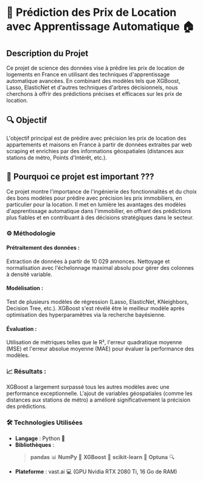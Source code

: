 # 🌟 Prédiction des Prix de Location avec Apprentissage Automatique 🏠

## Description du Projet
Ce projet de science des données vise à prédire les prix de location de logements en France en utilisant des techniques d'apprentissage automatique avancées. En combinant des modèles tels que XGBoost, Lasso, ElasticNet et d'autres techniques d'arbres décisionnels, nous cherchons à offrir des prédictions précises et efficaces sur les prix de location.

## 🔍 Objectif 
L'objectif principal est de prédire avec précision les prix de location des appartements et maisons en France à partir de données extraites par web scraping et enrichies par des informations géospatiales (distances aux stations de métro, Points d'Intérêt, etc.).

## 🚀 Pourquoi ce projet est important ???

Ce projet montre l'importance de l'ingénierie des fonctionnalités et du choix des bons modèles pour prédire avec précision les prix immobiliers, en particulier pour la location. Il met en lumière les avantages des modèles d'apprentissage automatique dans l'immobilier, en offrant des prédictions plus fiables et en contribuant à des décisions stratégiques dans le secteur.

### ⚙️ Méthodologie

#### Prétraitement des données :

Extraction de données à partir de 10 029 annonces.
Nettoyage et normalisation avec l'échelonnage maximal absolu pour gérer des colonnes à densité variable.

#### Modélisation :

Test de plusieurs modèles de régression (Lasso, ElasticNet, KNeighbors, Decision Tree, etc.).
XGBoost s'est révélé être le meilleur modèle après optimisation des hyperparamètres via la recherche bayésienne.

#### Évaluation :

Utilisation de métriques telles que le R², l'erreur quadratique moyenne (MSE) et l'erreur absolue moyenne (MAE) pour évaluer la performance des modèles.

### 📈 Résultats :

XGBoost a largement surpassé tous les autres modèles avec une performance exceptionnelle. L'ajout de variables géospatiales (comme les distances aux stations de métro) a amélioré significativement la précision des prédictions.

### 🛠️ Technologies Utilisées

- ****Langage**** : Python 🐍
- ****Bibliothèques**** :
    > ****pandas**** 📊
    > ****NumPy**** 🔢
    > ****XGBoost**** 🌳
    > ****scikit-learn**** 🔧
    > ****Optuna**** 🔍
- ****Plateforme**** : vast.ai 💻 (GPU Nvidia RTX 2080 Ti, 16 Go de RAM)


